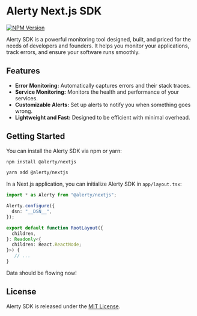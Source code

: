 # Alerty Next.js SDK

[![NPM Version](https://img.shields.io/npm/v/@alerty/nextjs.svg)](https://www.npmjs.com/package/@alerty/nextjs)

Alerty SDK is a powerful monitoring tool designed, built, and priced for the needs of developers and founders. It helps you monitor your applications, track errors, and ensure your software runs smoothly.

## Features

- **Error Monitoring:** Automatically captures errors and their stack traces.
- **Service Monitoring:** Monitors the health and performance of your services.
- **Customizable Alerts:** Set up alerts to notify you when something goes wrong.
- **Lightweight and Fast:** Designed to be efficient with minimal overhead.

## Getting Started

You can install the Alerty SDK via npm or yarn:

```sh
npm install @alerty/nextjs
```

```sh
yarn add @alerty/nextjs
```

In a Next.js application, you can initialize Alerty SDK in `app/layout.tsx`:

```typescript
import * as Alerty from "@alerty/nextjs";

Alerty.configure({
  dsn: "__DSN__",
});

export default function RootLayout({
  children,
}: Readonly<{
  children: React.ReactNode;
}>) {
   // ...
}
```

Data should be flowing now!


## License

Alerty SDK is released under the [MIT License](LICENSE).
